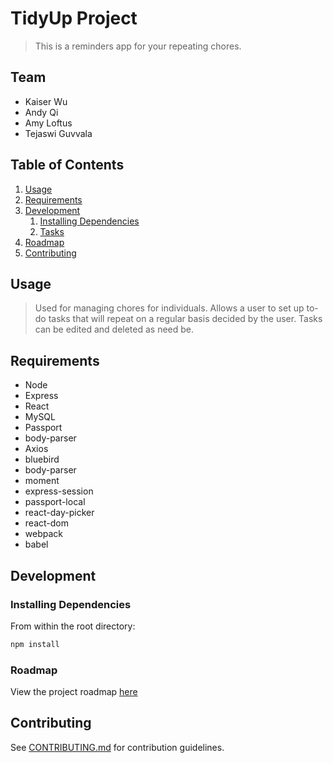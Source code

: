 # TidyUp Project

> This is a reminders app for your repeating chores.

## Team

  - Kaiser Wu
  - Andy Qi
  - Amy Loftus
  - Tejaswi Guvvala

## Table of Contents

1. [Usage](#Usage)
1. [Requirements](#requirements)
1. [Development](#development)
    1. [Installing Dependencies](#installing-dependencies)
    1. [Tasks](#tasks)
1. [Roadmap](#roadmap)
1. [Contributing](#contributing)

## Usage

> Used for managing chores for individuals. Allows a user to set up to-do tasks that will repeat on a regular basis decided by the user. Tasks can be edited and deleted as need be.

## Requirements

- Node
- Express
- React
- MySQL
- Passport
- body-parser
- Axios
- bluebird
- body-parser
- moment
- express-session
- passport-local
- react-day-picker
- react-dom
- webpack
- babel


## Development

### Installing Dependencies

From within the root directory:

```sh
npm install
```

### Roadmap

View the project roadmap [here](https://docs.google.com/document/d/1qkj5RUlLufCYJJWWY28gFMsIbMZBBht_lyf2UORHNSE/edit)


## Contributing

See [CONTRIBUTING.md](CONTRIBUTING.md) for contribution guidelines.
